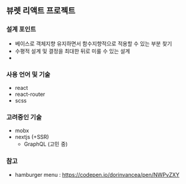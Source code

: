 ## 뷰렛 리액트 프로젝트

### 설계 포인트
- 베이스로 객체지향 유지하면서 함수지향적으로 적용할 수 있는 부분 찾기
- 수평적 설계 및 결정을 최대한 뒤로 미룰 수 있는 설계
- 

### 사용 언어 및 기술
- react
- react-router
- scss


### 고려중인 기술
- mobx
- nextjs (+SSR)
    - GraphQL (고민 중)

### 참고
- hamburger menu : https://codepen.io/dorinvancea/pen/NWPvZXY